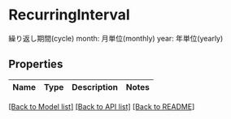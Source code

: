 # RecurringInterval

繰り返し期間(cycle) month: 月単位(monthly) year: 年単位(yearly) 

## Properties
Name | Type | Description | Notes
------------ | ------------- | ------------- | -------------

[[Back to Model list]](../README.md#documentation-for-models) [[Back to API list]](../README.md#documentation-for-api-endpoints) [[Back to README]](../README.md)


